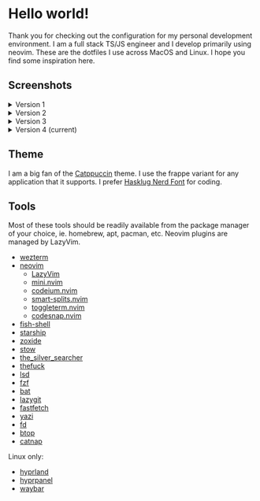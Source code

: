 # Hello world!

Thank you for checking out the configuration for my personal development environment. I am a full stack TS/JS engineer and I develop primarily using neovim. These are the dotfiles I use across MacOS and Linux. I hope you find some inspiration here.

## Screenshots

<details>
  <summary>Version 1</summary>
  Simple wezterm setup on MacOS
  ![Screenshot](./Screenshot_20241029_101253.png)
</details>
<details>
  <summary>Version 2</summary>
  First attempt at Linux ricing with Hyprland and waybar
  ![Screenshot](./2024-11-05-230828_hyprshot.png)
</details>
<details>
  <summary>Version 3</summary>
  Got rid of that god awful rainbow puke (I don't know why I thought it was cool😅)
  ![Screenshot](./2024-11-09-195111_hyprshot.png)
</details>
<details>
  <summary>Version 4 (current)</summary>
  Ditched waybar for hyprpanel
  ![Screenshot](./2024-11-12-110707_hyprshot.png)
</details>

## Theme

I am a big fan of the [Catppuccin](https://github.com/catppuccin) theme. I use the frappe variant for any application that it supports.
I prefer [Hasklug Nerd Font](https://www.nerdfonts.com/font-downloads) for coding.

## Tools

Most of these tools should be readily available from the package manager of your choice, ie. homebrew, apt, pacman, etc.
Neovim plugins are managed by LazyVim.

- [wezterm](https://github.com/wez/wezterm)
- [neovim](https://github.com/neovim/neovim)
  - [LazyVim](https://github.com/LazyVim/LazyVim)
  - [mini.nvim](https://github.com/echasnovski/mini.nvim)
  - [codeium.nvim](https://github.com/Exafunction/codeium.nvim)
  - [smart-splits.nvim](https://github.com/mrjones2014/smart-splits.nvim)
  - [toggleterm.nvim](https://github.com/akinsho/toggleterm.nvim)
  - [codesnap.nvim](https://github.com/mistricky/codesnap.nvim)
- [fish-shell](https://github.com/fish-shell/fish-shell)
- [starship](https://github.com/starship/starship)
- [zoxide](https://github.com/ajeetdsouza/zoxide)
- [stow](https://github.com/aspiers/stow)
- [the_silver_searcher](https://github.com/ggreer/the_silver_searcher)
- [thefuck](https://github.com/nvbn/thefuck)
- [lsd](https://github.com/lsd-rs/lsd)
- [fzf](https://github.com/junegunn/fzf)
- [bat](https://github.com/sharkdp/bat)
- [lazygit](https://github.com/jesseduffield/lazygit)
- [fastfetch](https://github.com/fastfetch-cli/fastfetch)
- [yazi](https://github.com/sxyazi/yazi)
- [fd](https://github.com/sharkdp/fd)
- [btop](https://github.com/aristocratos/btop)
- [catnap](https://github.com/iinsertNameHere/catnap)

Linux only:

- [hyprland](https://github.com/hyprwm/Hyprland)
- [hyprpanel](https://github.com/Jas-SinghFSU/HyprPanel)
- [waybar](https://github.com/Alexays/Waybar)
